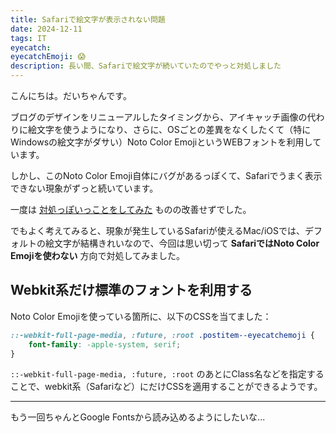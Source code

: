 ```yaml
---
title: Safariで絵文字が表示されない問題
date: 2024-12-11
tags: IT
eyecatch: 
eyecatchEmoji: 😱
description: 長い間、Safariで絵文字が続いていたのでやっと対処しました
---
```


こんにちは。だいちゃんです。

ブログのデザインをリニューアルしたタイミングから、アイキャッチ画像の代わりに絵文字を使うようになり、さらに、OSごとの差異をなくしたくて（特にWindowsの絵文字がダサい）Noto Color EmojiというWEBフォントを利用しています。

しかし、このNoto Color Emoji自体にバグがあるっぽくて、Safariでうまく表示できない現象がずっと続いています。

一度は [対処っぽいっことをしてみた](https://blog.udcxx.me/article/240603/google-fonts-files/) ものの改善せずでした。

でもよく考えてみると、現象が発生しているSafariが使えるMac/iOSでは、デフォルトの絵文字が結構きれいなので、今回は思い切って **SafariではNoto Color Emojiを使わない** 方向で対処してみました。

## Webkit系だけ標準のフォントを利用する

Noto Color Emojiを使っている箇所に、以下のCSSを当てました：

```css
::-webkit-full-page-media, :future, :root .postitem--eyecatchemoji {
    font-family: -apple-system, serif;
}
```

`::-webkit-full-page-media, :future, :root` のあとにClass名などを指定することで、webkit系（Safariなど）にだけCSSを適用することができるようです。

---

もう一回ちゃんとGoogle Fontsから読み込めるようにしたいな...